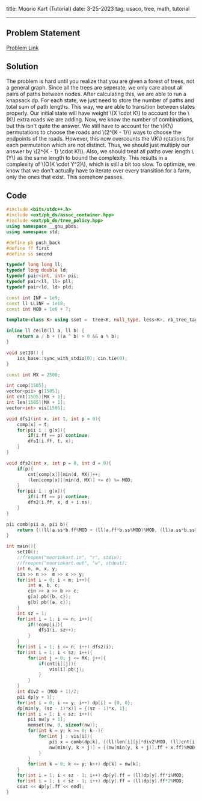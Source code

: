 title: Moorio Kart (Tutorial)
date: 3-25-2023
tag: usaco, tree, math, tutorial

---

## Problem Statement

[Problem Link](http://www.usaco.org/index.php?page=viewproblem2&cpid=925)

## Solution

The problem is hard until you realize that you are given a forest of trees, not a general graph. Since all the trees are seperate, we only care about all pairs of paths between nodes. After calculating this, we are able to run a knapsack dp. For each state, we just need to store the number of paths and total sum of path lengths. This way, we are able to transition between states properly. Our initial state will have weight \\(X \\cdot K\\) to account for the \\(K\\) extra roads we are adding. Now, we know the number of combinations, but this isn't quite the answer. We still have to account for the \\(K!\\) permutations to choose the roads and \\(2^{K - 1}\\) ways to choose the endpoints of the roads. However, this now overcounts the \\(K\\) rotations for each permutation which are not distinct. Thus, we should just multiply our answer by \\(2^{K - 1} \\cdot K!\\). Also, we should treat all paths over length \\(Y\\) as the same length to bound the complexity. This results in a complexity of \\(O(K \\cdot Y^2)\\), which is still a bit too slow. To optimize, we know that we don't actually have to iterate over every transition for a farm, only the ones that exist. This somehow passes.

## Code

```c++
#include <bits/stdc++.h>
#include <ext/pb_ds/assoc_container.hpp>
#include <ext/pb_ds/tree_policy.hpp>
using namespace __gnu_pbds;
using namespace std;

#define pb push_back
#define ff first
#define ss second

typedef long long ll;
typedef long double ld;
typedef pair<int, int> pii;
typedef pair<ll, ll> pll;
typedef pair<ld, ld> pld;

const int INF = 1e9;
const ll LLINF = 1e18;
const int MOD = 1e9 + 7;

template<class K> using sset =  tree<K, null_type, less<K>, rb_tree_tag, tree_order_statistics_node_update>;

inline ll ceil0(ll a, ll b) {
	return a / b + ((a ^ b) > 0 && a % b);
}

void setIO() {
	ios_base::sync_with_stdio(0); cin.tie(0);
}

const int MX = 2500;

int comp[1505];
vector<pii> g[1505];
int cnt[1505][MX + 1];
int len[1505][MX + 1];
vector<int> vis[1505];

void dfs1(int x, int t, int p = 0){
	comp[x] = t;
	for(pii i : g[x]){
		if(i.ff == p) continue;
		dfs1(i.ff, t, x);
	}
}

void dfs2(int x, int p = 0, int d = 0){
	if(p){
		cnt[comp[x]][min(d, MX)]++;
		(len[comp[x]][min(d, MX)] += d) %= MOD;
	}
	for(pii i : g[x]){
		if(i.ff == p) continue;
		dfs2(i.ff, x, d + i.ss);
	}
}

pii comb(pii a, pii b){
	return {((ll)a.ss*b.ff%MOD + (ll)a.ff*b.ss%MOD)%MOD, (ll)a.ss*b.ss%MOD};
}

int main(){
	setIO();	
	//freopen("mooriokart.in", "r", stdin);
	//freopen("mooriokart.out", "w", stdout);
	int n, m, x, y;	
	cin >> n >>  m >> x >> y;
	for(int i = 0; i < m; i++){
		int a, b, c;
		cin >> a >> b >> c;
		g[a].pb({b, c});
		g[b].pb({a, c});
	}
	int sz = 1;
	for(int i = 1; i <= n; i++){
		if(!comp[i]){
			dfs1(i, sz++);
		}
	}
	for(int i = 1; i <= n; i++) dfs2(i);
	for(int i = 1; i < sz; i++){
		for(int j = 0; j <= MX; j++){
			if(cnt[i][j]){
				vis[i].pb(j);
			}
		}
	}
	int div2 = (MOD + 1)/2;
	pii dp[y + 1];
	for(int i = 0; i <= y; i++) dp[i] = {0, 0};
	dp[min(y, (sz - 1)*x)] = {(sz - 1)*x, 1};
	for(int i = 1; i < sz; i++){
		pii nw[y + 1];
		memset(nw, 0, sizeof(nw));
		for(int k = y; k >= 0; k--){
			for(int j : vis[i]){
				pii x = comb(dp[k], {(ll)len[i][j]*div2%MOD, (ll)cnt[i][j]*div2%MOD});
				nw[min(y, k + j)] = {(nw[min(y, k + j)].ff + x.ff)%MOD, (nw[min(y, k + j)].ss + x.ss)%MOD};
			}
		}
		for(int k = 0; k <= y; k++) dp[k] = nw[k];
	}
	for(int i = 1; i < sz - 1; i++) dp[y].ff = (ll)dp[y].ff*i%MOD;
	for(int i = 1; i < sz - 1; i++) dp[y].ff = (ll)dp[y].ff*2%MOD;
	cout << dp[y].ff << endl;
}
```